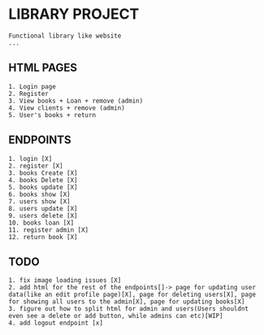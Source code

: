 # LIBRARY PROJECT
    Functional library like website
    ...

## HTML PAGES 
    1. Login page
    2. Register 
    3. View books + Loan + remove (admin)
    4. View clients + remove (admin)
    5. User's books + return 

## ENDPOINTS 
    1. login [X]
    2. register [X]
    3. books Create [X]
    4. books Delete [X]
    5. books update [X]
    6. books show [X]
    7. users show [X]
    8. users update [X]
    9. users delete [X]
    10. books loan [X]
    11. register admin [X]
    12. return book [X]

## TODO
    1. fix image loading issues [X]
    2. add html for the rest of the endpoints[]-> page for updating user data(like an edit profile page)[X], page for deleting users[X], page for showing all users to the admin[X], page for updating books[X]
    3. figure out how to split html for admin and users(Users shouldnt even see a delete or add button, while admins can etc)[WIP]
    4. add logout endpoint [x]